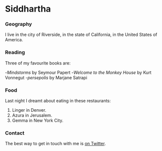 # Siddhartha 

### Geography

 I live in the city of Riverside, in the state of California, in the United States of America.

### Reading

Three of my favourite books are:

-*Mindstorms* by Seymour Papert
-*Welcome to the Monkey House* by Kurt Vonnegut
-*persepolis* by Marjane Satrapi

### Food

Last night I dreamt about eating in these restaurants:

1. Linger in Denver.
2. Azura in Jerusalem.
3. Gemma in New York City.

### Contact

The best way to get in touch with me is [on Twitter](https://twitter.com/seancross).
